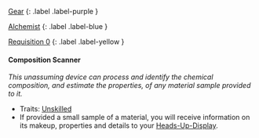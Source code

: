 
[Gear](Game/Gear-List)
{: .label .label-purple }

[Alchemist](Game/Blocks/Alchemist)
{: .label .label-blue }

[Requisition 0](Game/Deployment#Requisition)
{: .label .label-yellow }
#### Composition Scanner
*This unassuming device can process and identify the chemical composition, and estimate the properties, of any material sample provided to it.*
* Traits: [Unskilled](Game/Core/Gear#Unskilled)
* If provided a small sample of a material, you will receive information on its makeup, properties and details to your [Heads-Up-Display](Game/Blocks/Heads-Up-Display).

